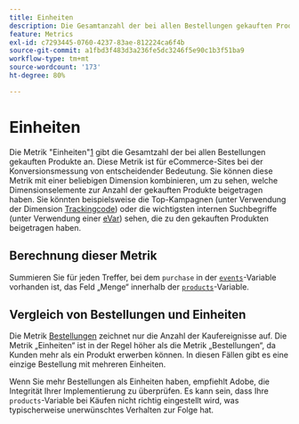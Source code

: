 ```yaml
---
title: Einheiten
description: Die Gesamtanzahl der bei allen Bestellungen gekauften Produkte.
feature: Metrics
exl-id: c7293445-0760-4237-83ae-812224ca6f4b
source-git-commit: a1fbd3f483d3a236fe5dc3246f5e90c1b3f51ba9
workflow-type: tm+mt
source-wordcount: '173'
ht-degree: 80%

---
```


# Einheiten

Die Metrik &quot;Einheiten&quot;[1](overview.md) gibt die Gesamtzahl der bei allen Bestellungen gekauften Produkte an. Diese Metrik ist für eCommerce-Sites bei der Konversionsmessung von entscheidender Bedeutung. Sie können diese Metrik mit einer beliebigen Dimension kombinieren, um zu sehen, welche Dimensionselemente zur Anzahl der gekauften Produkte beigetragen haben. Sie könnten beispielsweise die Top-Kampagnen (unter Verwendung der Dimension [Trackingcode](../dimensions/tracking-code.md)) oder die wichtigsten internen Suchbegriffe (unter Verwendung einer [eVar](../dimensions/evar.md)) sehen, die zu den gekauften Produkten beigetragen haben.

## Berechnung dieser Metrik

Summieren Sie für jeden Treffer, bei dem `purchase` in der [`events`](/help/implement/vars/page-vars/events/events-overview.md)-Variable vorhanden ist, das Feld „Menge“ innerhalb der [`products`](/help/implement/vars/page-vars/products.md)-Variable.

## Vergleich von Bestellungen und Einheiten

Die Metrik [Bestellungen](orders.md) zeichnet nur die Anzahl der Kaufereignisse auf. Die Metrik „Einheiten“ ist in der Regel höher als die Metrik „Bestellungen“, da Kunden mehr als ein Produkt erwerben können. In diesen Fällen gibt es eine einzige Bestellung mit mehreren Einheiten.

Wenn Sie mehr Bestellungen als Einheiten haben, empfiehlt Adobe, die Integrität Ihrer Implementierung zu überprüfen. Es kann sein, dass Ihre `products`-Variable bei Käufen nicht richtig eingestellt wird, was typischerweise unerwünschtes Verhalten zur Folge hat.

